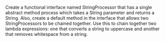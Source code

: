 Create a functional interface named StringProcessor that has a single abstract method process which takes a String 
parameter and returns a String. 
Also, create a default method in the interface that allows two StringProcessors to be chained together. Use this to chain together two lambda expressions: one that converts a string to uppercase and another that removes whitespace from a string.